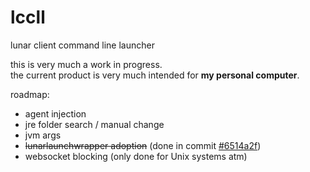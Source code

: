 # lccll
lunar client command line launcher

this is very much a work in progress. <br>
the current product is very much intended for **my personal computer**.

roadmap:
 - agent injection
 - jre folder search / manual change
 - jvm args
 - ~~lunarlaunchwrapper adoption~~ (done in commit [#6514a2f](https://github.com/unethicalteam/lccll/commit/6514a2f8ddd79fce35dd0c7b9d569432176046d5))
 - websocket blocking (only done for Unix systems atm)
